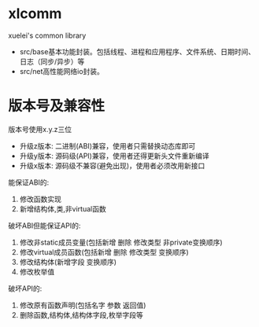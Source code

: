 # xlcomm
xuelei's common library
- src/base基本功能封装。包括线程、进程和应用程序、文件系统、日期时间、日志（同步/异步）等
- src/net高性能网络io封装。

# 版本号及兼容性
版本号使用x.y.z三位
- 升级z版本: 二进制(ABI)兼容，使用者只需替换动态库即可
- 升级y版本: 源码级(API)兼容，使用者还得更新头文件重新编译
- 升级x版本: 源码级不兼容(避免出现)，使用者必须改用新接口

能保证ABI的: 
1. 修改函数实现
2. 新增结构体,类,非virtual函数

破坏ABI但能保证API的: 
1. 修改非static成员变量(包括新增 删除 修改类型 非private变换顺序)
2. 修改virtual成员函数(包括新增 删除 修改类型 变换顺序)
3. 修改结构体(新增字段 变换顺序)
4. 修改枚举值

破坏API的:
1. 修改原有函数声明(包括名字 参数 返回值)
2. 删除函数,结构体,结构体字段,枚举字段等
